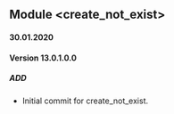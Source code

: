 ## Module <create_not_exist>

#### 30.01.2020
#### Version 13.0.1.0.0
##### ADD
- Initial commit for create_not_exist.

